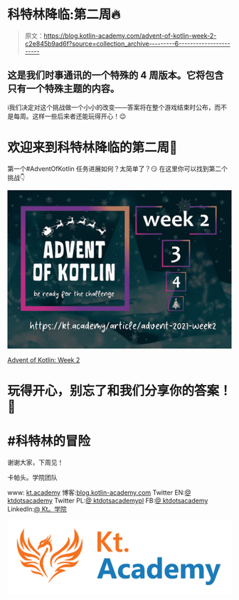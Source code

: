 # 科特林降临:第二周🔥

> 原文：<https://blog.kotlin-academy.com/advent-of-kotlin-week-2-c2e845b9ad6f?source=collection_archive---------6----------------------->

## 这是我们时事通讯的一个特殊的 4 周版本。它将包含只有一个特殊主题的内容。
ℹ️我们决定对这个挑战做一个小小的改变——答案将在整个游戏结束时公布，而不是每周。这样一些后来者还能玩得开心！😉

# 欢迎来到科特林降临的第二周🎄

第一个#AdventOfKotlin 任务进展如何？太简单了？😏
在这里你可以找到第二个挑战👇

[![](img/5b2b800912b72d49f14454643ab470a3.png)](https://kt.academy/article/advent-2021-week2)

[Advent of Kotlin: Week 2](https://kt.academy/article/advent-2021-week2)

# 玩得开心，别忘了和我们分享你的答案！🎅

# #科特林的冒险

谢谢大家，下周见！

卡帕头。学院团队

www: [kt.academy](https://kt.academy/)
博客:[blog.kotlin-academy.com](http://blog.kotlin-academy.com/)
Twitter EN:[@ ktdotsacademy](https://twitter.com/ktdotacademy)
Twitter PL:[@ ktdotsacademypl](https://twitter.com/ktdotacademyPL)
FB:[@ ktdotsacademy](https://www.facebook.com/KtDotAcademy)
LinkedIn:[@ Kt。学院](https://www.linkedin.com/company/kt-academy/)

[![](img/9274dbbd814b9a627f56afba9fc23328.png)](https://kt.academy)
